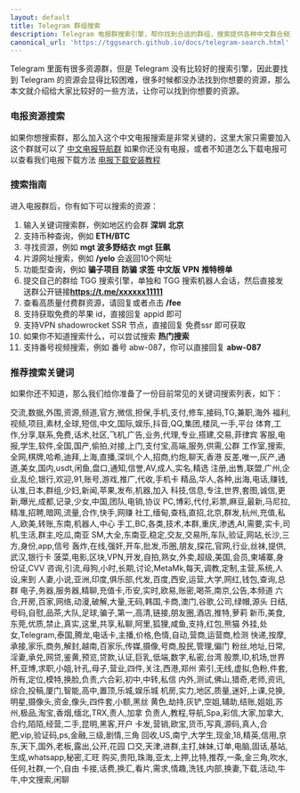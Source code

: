 ```yaml
---
layout: default
title: Telegram 群组搜索
description: Telegram 电报群搜索引擎，帮你找到合适的群组，搜索提供各种中文群合频道信息，包含：开车群、IT技术、程序员、科学上网与翻墙、薅羊毛、合租、政经交流，应有尽有。
canonical_url: 'https://tggsearch.github.io/docs/telegram-search.html'
---
```

Telegram 里面有很多资源群，但是 Telegram 没有比较好的搜索引擎，因此要找到 Telegram 的资源会显得比较困难，很多时候都没办法找到你想要的资源，那么本文就介绍给大家比较好的一些方法，让你可以找到你想要的资源。

### 电报资源搜索
如果你想搜索群，那么加入这个中文电报搜索是非常关键的，这里大家只需要加入这个群就可以了 [中文电报导航群](./302.html?target=https://t.me/chineseSearchService) 如果你还没有电报，或者不知道怎么下载电报可以查看我们电报下载方法 [电报下载安装教程](./register.html)

### 搜索指南
进入电报群后，你有如下可以搜索的资源：

1. 输入关键词搜索群，例如地区约会群 <b>深圳</b> <b>北京</b>
2. 支持币种查询，例如 <b>ETH/BTC</b>
3. 寻找资源，例如 <b>mgt 波多野结衣</b> <b>mgt 狂飙</b>
4. 片源网址搜索，例如 <b>/yelo</b> 会返回10个网址
5. 功能型查询，例如 <b>骗子项目</b> <b>防骗</b> <b>求签</b> <b>中文版</b> <b>VPN</b> <b>推特榜单</b> 
6. 提交自己的群给 TGG 搜索引擎，单独和 TGG 搜索机器人会话，然后直接发送群公开链接<b>https://t.me/xxxxxx11111</b>
7. 查看高质量付费群资源，请回复或者点击 <b>/fee</b>
8. 支持获取免费的苹果 id，直接回复 appid 即可
9. 支持VPN shadowrocket SSR 节点，直接回复 免费ssr 即可获取
10. 如果你不知道搜索什么，可以尝试搜索 <b>热门搜索</b>
11. 支持番号视频搜索，例如 番号 abw-087，你可以直接回复 <b>abw-087</b>

### 推荐搜索关键词
如果你还不知道，那么我们给你准备了一份目前常见的关键词搜索列表，如下：

交流,数据,外围,资源,频道,官方,微信,担保,手机,支付,修车,接码,TG,兼职,海外
福利,视频,项目,素材,全球,短信,中文,国际,娱乐,抖音,QQ,集团,楼凤,一手,平台
体育,工作,分享,联系,免费,话术,社区,飞机,广告,业务,代理,专业,搭建,交易,菲律宾
客服,电报,学生,软件,全国,国产,偷拍,对接,上门,支付宝,高端,服务,供需,公群
工作室,搜索,全网,棋牌,哈希,迪拜,上海,直播,深圳,个人,招商,约炮,聊天,香港
反差,唯一,灰产,通道,美女,国内,usdt,闲鱼,盘口,通知,信誉,AV,成人,实名,精选
注册,出售,联盟,广州,企业,乱伦,银行,欢迎,91,账号,游戏,推广,代收,手机卡
精品,华人,各种,出海,电话,赚钱,认准,日本,群组,少妇,新闻,苹果,发布,机器,加入
科技,信息,专注,世界,套图,诚信,更新,曝光,成都,记录,少女,中国,团队,电销,协议
PC,博彩,代付,彩票,麻豆,最新,马尼拉,精准,招聘,暗网,流量,合作,快手,网赚
社工,缅甸,查档,直招,北京,群发,杭州,充值,私人,欧美,转账,东南,机器人,中心
手工,BC,各类,技术,本群,重庆,渗透,AI,需要,实卡,司机,生活,群主,吃瓜,南亚
SM,大全,东南亚,稳定,交友,交易所,车队,验证,网站,长沙,三方,身份,app,信号
轰炸,在线,强奸,开车,批发,币圈,朋友,探花,官网,行业,丝袜,提供,武汉,银行卡
菠菜,电影,区块,VPN,开发,自拍,熟女,外卖,超级,美国,会员,柬埔寨,身份证,CVV
咨询,引流,母狗,小时,长期,讨论,MetaMk,每天,调教,定制,主营,系统,人设,来到
人妻,小说,亚洲,印度,俱乐部,代发,百度,西安,运营,大学,网红,钱包,查询,总群
电子,务器,服务器,精聊,充值卡,币安,实时,欧易,账密,喝茶,南京,公告,本频道
六合,开房,百家,网络,动漫,破解,大量,无码,韩国,卡商,澳门,谷歌,公司,绿帽,源头
日结,号码,自慰,品茶,大队,足球,骗子,第一,高清,链接,朋友圈,酒店,推特,萝莉
新币,美食,东莞,优质,禁止,真实,这里,共享,私聊,阿里,狐狸,咸鱼,支持,红包,熊猫
外挂,处女,Telegram,泰国,腾龙,电话卡,主播,价格,色情,自动,营商,运营商,检测
快递,按摩,承接,家乐,商务,解封,越南,百家乐,传媒,摄像,号商,股民,管理,偏门
粉丝,地址,日常,淫妻,承兑,网贷,鉴黄,预览,贷款,认证,巨乳,低端,数字,私密,台湾
股票,ID,机场,世界杯,亚博,求职,小姐,针孔,母子,营业,四件,关注,西港,郑州
索引,无线,虚拟,色粉,件套,所有,定位,模特,换脸,负责,六合彩,初中,中转,私信
内外,测试,佛山,猎奇,老师,资讯,综合,投稿,厦门,智能,高中,置顶,乐城,娱乐城
机房,实力,地区,质量,迷奸,上课,兑换,明星,摄像头,资金,像头,四件套,小额,黑丝
黄色,劫持,灰铲,空姐,辅助,结账,姐姐,苏州,极品,淘宝,香烟,缅北,TRX,责人,加拿
负责人,教程,导航,Spa,彩信,大家,加拿大,合约,陌陌,经营,二手,昆明,黑客,开户
卡发,营销,欧宝,货币,写真,源码,真人,合肥,vip,验证码,ps,金融,三级,剧情,三角
回收,US,南宁,大学生,现金,18,精英,信用,京东,天下,国外,老板,露出,公开,花园
口交,天津,进群,主打,妹妹,订单,电脑,固话,基站,生成,whatsapp,秘密,汇旺
购买,贵阳,珠海,亚太,上押,比特,推荐,一条,金三角,吹水,任何,社群,一个,自由
卡接,话费,换汇,看片,需求,情趣,洗钱,内部,换妻,下载,活动,牛牛,中文搜索,闲聊